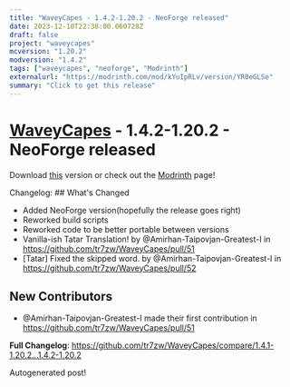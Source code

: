 ```yaml
---
title: "WaveyCapes - 1.4.2-1.20.2 - NeoForge released"
date: 2023-12-10T22:38:00.060728Z
draft: false
project: "waveycapes"
mcversion: "1.20.2"
modversion: "1.4.2"
tags: ["waveycapes", "neoforge", "Modrinth"]
externalurl: "https://modrinth.com/mod/kYuIpRLv/version/YR0eGLSe"
summary: "Click to get this release"
---
```

# [WaveyCapes](/project/waveycapes) - 1.4.2-1.20.2 - NeoForge released
Download [this](https://modrinth.com/mod/kYuIpRLv/version/YR0eGLSe) version or check out the [Modrinth](https://modrinth.com/mod/kYuIpRLv) page!

Changelog: ## What's Changed
* Added NeoForge version(hopefully the release goes right)
* Reworked build scripts
* Reworked code to be better portable between versions
* Vanilla-ish Tatar Translation! by @Amirhan-Taipovjan-Greatest-I in https://github.com/tr7zw/WaveyCapes/pull/51
* [Tatar] Fixed the skipped word. by @Amirhan-Taipovjan-Greatest-I in https://github.com/tr7zw/WaveyCapes/pull/52

## New Contributors
* @Amirhan-Taipovjan-Greatest-I made their first contribution in https://github.com/tr7zw/WaveyCapes/pull/51

**Full Changelog**: https://github.com/tr7zw/WaveyCapes/compare/1.4.1-1.20.2...1.4.2-1.20.2

Autogenerated post!
